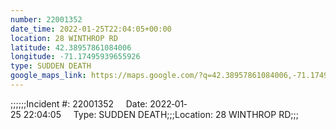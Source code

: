 ```yaml
---
number: 22001352
date_time: 2022-01-25T22:04:05+00:00
location: 28 WINTHROP RD
latitude: 42.38957861084006
longitude: -71.17495939655926
type: SUDDEN DEATH
google_maps_link: https://maps.google.com/?q=42.38957861084006,-71.17495939655926
---
```


;;;;;;Incident #: 22001352     Date: 2022‐01‐25 22:04:05     Type: SUDDEN DEATH;;;Location: 28 WINTHROP RD;;;
